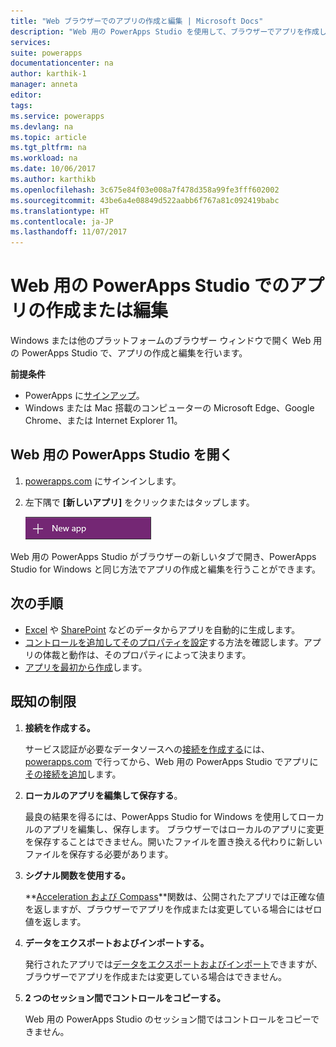```yaml
---
title: "Web ブラウザーでのアプリの作成と編集 | Microsoft Docs"
description: "Web 用の PowerApps Studio を使用して、ブラウザーでアプリを作成し、編集します。"
services: 
suite: powerapps
documentationcenter: na
author: karthik-1
manager: anneta
editor: 
tags: 
ms.service: powerapps
ms.devlang: na
ms.topic: article
ms.tgt_pltfrm: na
ms.workload: na
ms.date: 10/06/2017
ms.author: karthikb
ms.openlocfilehash: 3c675e84f03e008a7f478d358a99fe3fff602002
ms.sourcegitcommit: 43be6a4e08849d522aabb6f767a81c092419babc
ms.translationtype: HT
ms.contentlocale: ja-JP
ms.lasthandoff: 11/07/2017
---
```

# <a name="create-or-edit-apps-in-powerapps-studio-for-web"></a>Web 用の PowerApps Studio でのアプリの作成または編集
Windows または他のプラットフォームのブラウザー ウィンドウで開く Web 用の PowerApps Studio で、アプリの作成と編集を行います。

**前提条件**

* PowerApps に[サインアップ](signup-for-powerapps.md)。
* Windows または Mac 搭載のコンピューターの Microsoft Edge、Google Chrome、または Internet Explorer 11。

## <a name="open-powerapps-studio-for-web"></a>Web 用の PowerApps Studio を開く
1. [powerapps.com](http://go.microsoft.com/fwlink/p/?LinkId=708209) にサインインします。
2. 左下隅で **[新しいアプリ]** をクリックまたはタップします。
   
    ![左側のナビゲーション バーの新しいアプリ](./media/create-app-browser/left-nav.png)

Web 用の PowerApps Studio がブラウザーの新しいタブで開き、PowerApps Studio for Windows と同じ方法でアプリの作成と編集を行うことができます。

## <a name="next-steps"></a>次の手順
* [Excel](get-started-create-from-data.md) や [SharePoint](app-from-sharepoint.md) などのデータからアプリを自動的に生成します。
* [コントロールを追加してそのプロパティを設定](add-configure-controls.md)する方法を確認します。アプリの体裁と動作は、そのプロパティによって決まります。
* [アプリを最初から作成](get-started-create-from-blank.md)します。

## <a name="known-limitations"></a>既知の制限
1. **接続を作成する。**
   
    サービス認証が必要なデータソースへの[接続を作成する](add-manage-connections.md)には、[powerapps.com](https://web.powerapps.com) で行ってから、Web 用の PowerApps Studio でアプリに[その接続を追加](add-data-connection.md)します。
2. **ローカルのアプリを編集して保存する**。
   
    最良の結果を得るには、PowerApps Studio for Windows を使用してローカルのアプリを編集し、保存します。 ブラウザーではローカルのアプリに変更を保存することはできません。開いたファイルを置き換える代わりに新しいファイルを保存する必要があります。
3. **シグナル関数を使用する。**
   
    **[Acceleration および Compass](functions/signals.md)**関数は、公開されたアプリでは正確な値を返しますが、ブラウザーでアプリを作成または変更している場合にはゼロ値を返します。
4. **データをエクスポートおよびインポートする。**
   
    発行されたアプリでは[データをエクスポートおよびインポート](controls/control-export-import.md)できますが、ブラウザーでアプリを作成または変更している場合はできません。
5. **2 つのセッション間でコントロールをコピーする。**
   
    Web 用の PowerApps Studio のセッション間ではコントロールをコピーできません。

